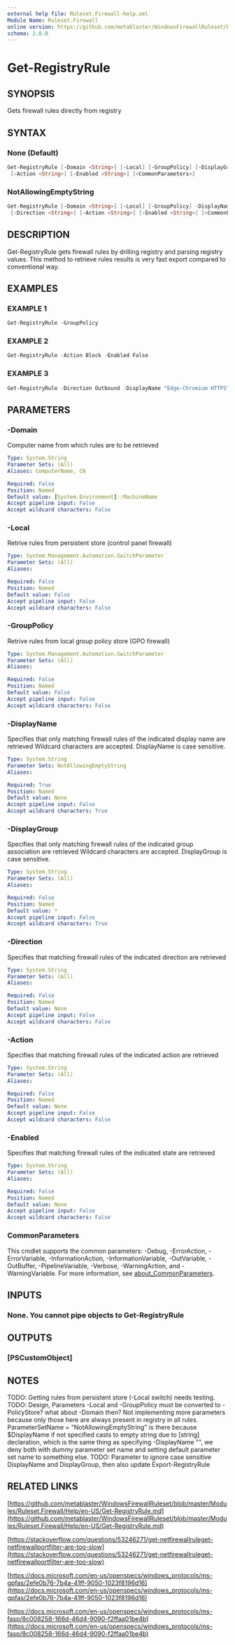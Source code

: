 ```yaml
---
external help file: Ruleset.Firewall-help.xml
Module Name: Ruleset.Firewall
online version: https://github.com/metablaster/WindowsFirewallRuleset/blob/master/Modules/Ruleset.Firewall/Help/en-US/Get-RegistryRule.md
schema: 2.0.0
---
```


# Get-RegistryRule

## SYNOPSIS

Gets firewall rules directly from registry

## SYNTAX

### None (Default)

```powershell
Get-RegistryRule [-Domain <String>] [-Local] [-GroupPolicy] [-DisplayGroup <String>] [-Direction <String>]
 [-Action <String>] [-Enabled <String>] [<CommonParameters>]
```

### NotAllowingEmptyString

```powershell
Get-RegistryRule [-Domain <String>] [-Local] [-GroupPolicy] -DisplayName <String> [-DisplayGroup <String>]
 [-Direction <String>] [-Action <String>] [-Enabled <String>] [<CommonParameters>]
```

## DESCRIPTION

Get-RegistryRule gets firewall rules by drilling registry and parsing registry values.
This method to retrieve rules results is very fast export compared to conventional way.

## EXAMPLES

### EXAMPLE 1

```powershell
Get-RegistryRule -GroupPolicy
```

### EXAMPLE 2

```powershell
Get-RegistryRule -Action Block -Enabled False
```

### EXAMPLE 3

```powershell
Get-RegistryRule -Direction Outbound -DisplayName "Edge-Chromium HTTPS"
```

## PARAMETERS

### -Domain

Computer name from which rules are to be retrieved

```yaml
Type: System.String
Parameter Sets: (All)
Aliases: ComputerName, CN

Required: False
Position: Named
Default value: [System.Environment]::MachineName
Accept pipeline input: False
Accept wildcard characters: False
```

### -Local

Retrive rules from persistent store (control panel firewall)

```yaml
Type: System.Management.Automation.SwitchParameter
Parameter Sets: (All)
Aliases:

Required: False
Position: Named
Default value: False
Accept pipeline input: False
Accept wildcard characters: False
```

### -GroupPolicy

Retrive rules from local group policy store (GPO firewall)

```yaml
Type: System.Management.Automation.SwitchParameter
Parameter Sets: (All)
Aliases:

Required: False
Position: Named
Default value: False
Accept pipeline input: False
Accept wildcard characters: False
```

### -DisplayName

Specifies that only matching firewall rules of the indicated display name are retrieved
Wildcard characters are accepted.
DisplayName is case sensitive.

```yaml
Type: System.String
Parameter Sets: NotAllowingEmptyString
Aliases:

Required: True
Position: Named
Default value: None
Accept pipeline input: False
Accept wildcard characters: True
```

### -DisplayGroup

Specifies that only matching firewall rules of the indicated group association are retrieved
Wildcard characters are accepted.
DisplayGroup is case sensitive.

```yaml
Type: System.String
Parameter Sets: (All)
Aliases:

Required: False
Position: Named
Default value: *
Accept pipeline input: False
Accept wildcard characters: True
```

### -Direction

Specifies that matching firewall rules of the indicated direction are retrieved

```yaml
Type: System.String
Parameter Sets: (All)
Aliases:

Required: False
Position: Named
Default value: None
Accept pipeline input: False
Accept wildcard characters: False
```

### -Action

Specifies that matching firewall rules of the indicated action are retrieved

```yaml
Type: System.String
Parameter Sets: (All)
Aliases:

Required: False
Position: Named
Default value: None
Accept pipeline input: False
Accept wildcard characters: False
```

### -Enabled

Specifies that matching firewall rules of the indicated state are retrieved

```yaml
Type: System.String
Parameter Sets: (All)
Aliases:

Required: False
Position: Named
Default value: None
Accept pipeline input: False
Accept wildcard characters: False
```

### CommonParameters

This cmdlet supports the common parameters: -Debug, -ErrorAction, -ErrorVariable, -InformationAction, -InformationVariable, -OutVariable, -OutBuffer, -PipelineVariable, -Verbose, -WarningAction, and -WarningVariable. For more information, see [about_CommonParameters](http://go.microsoft.com/fwlink/?LinkID=113216).

## INPUTS

### None. You cannot pipe objects to Get-RegistryRule

## OUTPUTS

### [PSCustomObject]

## NOTES

TODO: Getting rules from persistent store (-Local switch) needs testing.
TODO: Design, Parameters -Local and -GroupPolicy must be converted to -PolicyStore?
what about -Domain then?
Not implementing more parameters because only those here are always present in registry in all rules.
ParameterSetName = "NotAllowingEmptyString" is there because $DisplayName if not specified casts to
empty string due to \[string\] declaration, which is the same thing as specifying -DisplayName "",
we deny both with dummy parameter set name and setting default parameter set name to something else.
TODO: Parameter to ignore case sensitive DisplayName and DisplayGroup, then also update  Export-RegistryRule

## RELATED LINKS

[https://github.com/metablaster/WindowsFirewallRuleset/blob/master/Modules/Ruleset.Firewall/Help/en-US/Get-RegistryRule.md](https://github.com/metablaster/WindowsFirewallRuleset/blob/master/Modules/Ruleset.Firewall/Help/en-US/Get-RegistryRule.md)

[https://stackoverflow.com/questions/53246271/get-netfirewallruleget-netfirewallportfilter-are-too-slow](https://stackoverflow.com/questions/53246271/get-netfirewallruleget-netfirewallportfilter-are-too-slow)

[https://docs.microsoft.com/en-us/openspecs/windows_protocols/ms-gpfas/2efe0b76-7b4a-41ff-9050-1023f8196d16](https://docs.microsoft.com/en-us/openspecs/windows_protocols/ms-gpfas/2efe0b76-7b4a-41ff-9050-1023f8196d16)

[https://docs.microsoft.com/en-us/openspecs/windows_protocols/ms-fasp/8c008258-166d-46d4-9090-f2ffaa01be4b](https://docs.microsoft.com/en-us/openspecs/windows_protocols/ms-fasp/8c008258-166d-46d4-9090-f2ffaa01be4b)
